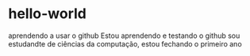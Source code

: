# hello-world
aprendendo a usar o github
Estou aprendendo e testando o github
sou estudandte de ciências da computação, estou fechando o primeiro ano
